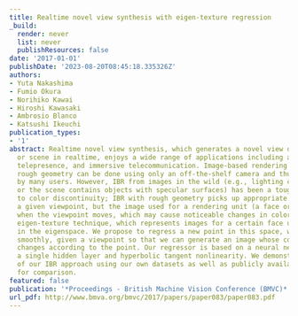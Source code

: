 ```yaml
---
title: Realtime novel view synthesis with eigen-texture regression
_build:
  render: never
  list: never
  publishResources: false
date: '2017-01-01'
publishDate: '2023-08-20T08:45:18.335326Z'
authors:
- Yuta Nakashima
- Fumio Okura
- Norihiko Kawai
- Hiroshi Kawasaki
- Ambrosio Blanco
- Katsushi Ikeuchi
publication_types:
- '1'
abstract: Realtime novel view synthesis, which generates a novel view of a real object
  or scene in realtime, enjoys a wide range of applications including augmented reality,
  telepresence, and immersive telecommunication. Image-based rendering (IBR) with
  rough geometry can be done using only an off-the-shelf camera and thus can be used
  by many users. However, IBR from images in the wild (e.g., lighting condition changes
  or the scene contains objects with specular surfaces) has been a tough problem due
  to color discontinuity; IBR with rough geometry picks up appropriate images for
  a given viewpoint, but the image used for a rendering unit (a face or pixel) switches
  when the viewpoint moves, which may cause noticeable changes in color. We use the
  eigen-texture technique, which represents images for a certain face using a point
  in the eigenspace. We propose to regress a new point in this space, which moves
  smoothly, given a viewpoint so that we can generate an image whose color smoothly
  changes according to the point. Our regressor is based on a neural network with
  a single hidden layer and hyperbolic tangent nonlinearity. We demonstrate the advantages
  of our IBR approach using our own datasets as well as publicly available datasets
  for comparison.
featured: false
publication: '*Proceedings - British Machine Vision Conference (BMVC)*'
url_pdf: http://www.bmva.org/bmvc/2017/papers/paper083/paper083.pdf
---
```


